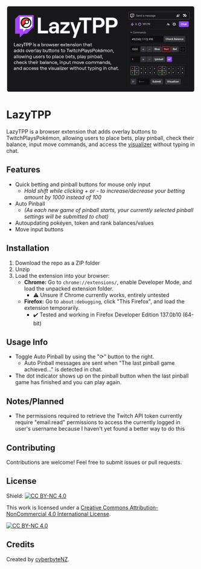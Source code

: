 
<img src="https://raw.githubusercontent.com/jamesschoch/LazyTPP/refs/heads/main/lazytpp.png" width="500">

# LazyTPP

LazyTPP is a browser extension that adds overlay buttons to TwitchPlaysPokémon, allowing users to place bets, play pinball, check their balance, input move commands, and access the [visualizer](https://tppvisualizer.web.app/) without typing in chat.

## Features
- Quick betting and pinball buttons for mouse only input
  - *Hold shift while clicking + or - to increase/decrease your betting amount by 1000 instead of 100*
- Auto Pinball
	- *(As each new game of pinball starts, your currently selected pinball settings will be submitted to chat)*
- Autoupdating pokéyen, token and rank balances/values
- Move input buttons

## Installation
1. Download the repo as a ZIP folder
2. Unzip
3. Load the extension into your browser:
   - **Chrome:** Go to `chrome://extensions/`, enable Developer Mode, and load the unpacked extension folder.
	   - ⚠️ Unsure if Chrome currently works, entirely untested
   - **Firefox:** Go to `about:debugging`, click "This Firefox", and load the extension temporarily.
	   - ✔️ Tested and working in Firefox Developer Edition 137.0b10 (64-bit)

## Usage Info
- Toggle Auto Pinball by using the "⟳" button to the right.
	- Auto Pinball messages are sent when "The last pinball game achieved..." is detected in chat.
- The dot indicator shows up on the pinball button when the last pinball game has finished and you can play again. 

## Notes/Planned
- The permissions required to retrieve the Twitch API token currently require "email:read" permissions to access the currently logged in user's username because I haven't yet found a better way to do this

## Contributing
Contributions are welcome! Feel free to submit issues or pull requests.

## License
Shield: [![CC BY-NC 4.0][cc-by-nc-shield]][cc-by-nc]

This work is licensed under a
[Creative Commons Attribution-NonCommercial 4.0 International License][cc-by-nc].

[![CC BY-NC 4.0][cc-by-nc-image]][cc-by-nc]

[cc-by-nc]: https://creativecommons.org/licenses/by-nc/4.0/
[cc-by-nc-image]: https://licensebuttons.net/l/by-nc/4.0/88x31.png
[cc-by-nc-shield]: https://img.shields.io/badge/License-CC%20BY--NC%204.0-lightgrey.svg

## Credits
Created by [cyberbyteNZ](https://github.com/jamesschoch).

